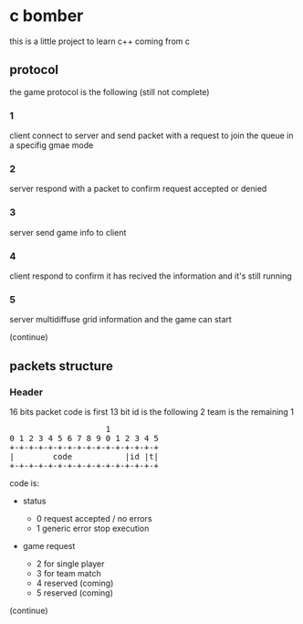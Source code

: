 # c bomber
this is a little project to learn c++ coming from c

## protocol
the game protocol is the following (still not complete)

### 1
client connect to server and send packet with a request to join the queue in a specifig gmae mode

### 2
server respond with a packet to confirm request accepted or denied

### 3
server send game info to client

### 4 
client respond to confirm it has recived the information and it's still running

### 5 
server multidiffuse grid information and the game can start

(continue)

## packets structure

### Header
16 bits packet
code is first 13 bit
id is the following 2
team is the remaining 1

<pre>
                    1
0 1 2 3 4 5 6 7 8 9 0 1 2 3 4 5
+-+-+-+-+-+-+-+-+-+-+-+-+-+-+-+
|        code           |id |t|
+-+-+-+-+-+-+-+-+-+-+-+-+-+-+-+
</pre>

code is:
  - status
    - 0 request accepted / no errors
    - 1 generic error stop execution

  - game request
    - 2 for single player
    - 3 for team match
    - 4 reserved (coming)
    - 5 reserved (coming)

(continue)

